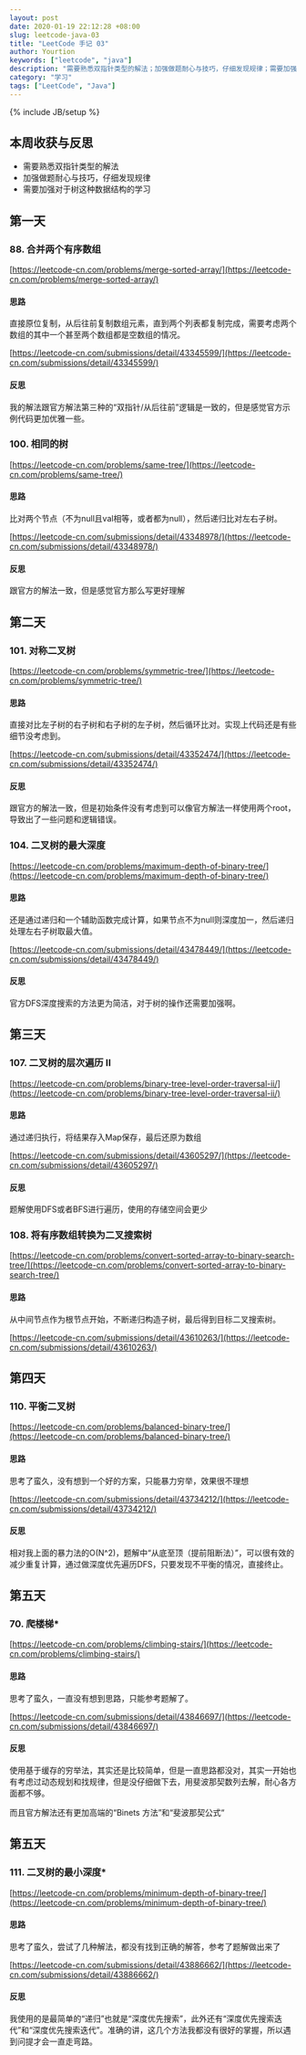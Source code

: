 ```yaml
---
layout: post
date: 2020-01-19 22:12:28 +08:00
slug: leetcode-java-03
title: "LeetCode 手记 03"
author: Yourtion
keywords: ["leetcode", "java"]
description: "需要熟悉双指针类型的解法；加强做题耐心与技巧，仔细发现规律；需要加强对于树这种数据结构的学习"
category: "学习"
tags: ["LeetCode", "Java"]
---
```

{% include JB/setup %}

## 本周收获与反思

- 需要熟悉双指针类型的解法
- 加强做题耐心与技巧，仔细发现规律
- 需要加强对于树这种数据结构的学习

## 第一天

### 88. 合并两个有序数组

[https://leetcode-cn.com/problems/merge-sorted-array/](https://leetcode-cn.com/problems/merge-sorted-array/)

#### 思路

直接原位复制，从后往前复制数组元素，直到两个列表都复制完成，需要考虑两个数组的其中一个甚至两个数组都是空数组的情况。

[https://leetcode-cn.com/submissions/detail/43345599/](https://leetcode-cn.com/submissions/detail/43345599/)

#### 反思

我的解法跟官方解法第三种的“双指针/从后往前”逻辑是一致的，但是感觉官方示例代码更加优雅一些。

### 100. 相同的树

[https://leetcode-cn.com/problems/same-tree/](https://leetcode-cn.com/problems/same-tree/)

#### 思路

比对两个节点（不为null且val相等，或者都为null），然后递归比对左右子树。

[https://leetcode-cn.com/submissions/detail/43348978/](https://leetcode-cn.com/submissions/detail/43348978/)

#### 反思

跟官方的解法一致，但是感觉官方那么写更好理解

## 第二天

### 101. 对称二叉树

[https://leetcode-cn.com/problems/symmetric-tree/](https://leetcode-cn.com/problems/symmetric-tree/)

#### 思路

直接对比左子树的右子树和右子树的左子树，然后循环比对。实现上代码还是有些细节没考虑到。

[https://leetcode-cn.com/submissions/detail/43352474/](https://leetcode-cn.com/submissions/detail/43352474/)

#### 反思

跟官方的解法一致，但是初始条件没有考虑到可以像官方解法一样使用两个root，导致出了一些问题和逻辑错误。

### 104. 二叉树的最大深度

[https://leetcode-cn.com/problems/maximum-depth-of-binary-tree/](https://leetcode-cn.com/problems/maximum-depth-of-binary-tree/)

#### 思路

还是通过递归和一个辅助函数完成计算，如果节点不为null则深度加一，然后递归处理左右子树取最大值。

[https://leetcode-cn.com/submissions/detail/43478449/](https://leetcode-cn.com/submissions/detail/43478449/)

#### 反思

官方DFS深度搜索的方法更为简洁，对于树的操作还需要加强啊。

## 第三天

### 107. 二叉树的层次遍历 II

[https://leetcode-cn.com/problems/binary-tree-level-order-traversal-ii/](https://leetcode-cn.com/problems/binary-tree-level-order-traversal-ii/)

#### 思路

通过递归执行，将结果存入Map保存，最后还原为数组

[https://leetcode-cn.com/submissions/detail/43605297/](https://leetcode-cn.com/submissions/detail/43605297/)

#### 反思

题解使用DFS或者BFS进行遍历，使用的存储空间会更少 

### 108. 将有序数组转换为二叉搜索树

[https://leetcode-cn.com/problems/convert-sorted-array-to-binary-search-tree/](https://leetcode-cn.com/problems/convert-sorted-array-to-binary-search-tree/)

#### 思路

从中间节点作为根节点开始，不断递归构造子树，最后得到目标二叉搜索树。

[https://leetcode-cn.com/submissions/detail/43610263/](https://leetcode-cn.com/submissions/detail/43610263/)

## 第四天

### 110. 平衡二叉树

[https://leetcode-cn.com/problems/balanced-binary-tree/](https://leetcode-cn.com/problems/balanced-binary-tree/)

#### 思路

思考了蛮久，没有想到一个好的方案，只能暴力穷举，效果很不理想

[https://leetcode-cn.com/submissions/detail/43734212/](https://leetcode-cn.com/submissions/detail/43734212/)

#### 反思

相对我上面的暴力法的O(N^2)，题解中“从底至顶（提前阻断法）”，可以很有效的减少重复计算，通过做深度优先遍历DFS，只要发现不平衡的情况，直接终止。

## 第五天

### 70. 爬楼梯*

[https://leetcode-cn.com/problems/climbing-stairs/](https://leetcode-cn.com/problems/climbing-stairs/)

#### 思路

思考了蛮久，一直没有想到思路，只能参考题解了。

[https://leetcode-cn.com/submissions/detail/43846697/](https://leetcode-cn.com/submissions/detail/43846697/)

#### 反思

使用基于缓存的穷举法，其实还是比较简单，但是一直思路都没对，其实一开始也有考虑过动态规划和找规律，但是没仔细做下去，用斐波那契数列去解，耐心各方面都不够。

而且官方解法还有更加高端的“Binets 方法”和“斐波那契公式“

## 第五天

### 111. 二叉树的最小深度*

[https://leetcode-cn.com/problems/minimum-depth-of-binary-tree/](https://leetcode-cn.com/problems/minimum-depth-of-binary-tree/)

#### 思路

思考了蛮久，尝试了几种解法，都没有找到正确的解答，参考了题解做出来了

[https://leetcode-cn.com/submissions/detail/43886662/](https://leetcode-cn.com/submissions/detail/43886662/)

#### 反思

我使用的是最简单的“递归”也就是“深度优先搜索”，此外还有“深度优先搜索迭代”和“深度优先搜索迭代”。准确的讲，这几个方法我都没有很好的掌握，所以遇到问提才会一直走弯路。
